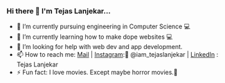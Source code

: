 ### Hi there 👋 I'm Tejas Lanjekar...
- 🔭 I’m currently pursuing engineering in Computer Science 💻
- 🌱 I’m currently learning how to make dope websites 💻
- 🤔 I’m looking for help with web dev and app development.
- 📫 How to reach me: [Mail](tejaslanjekar2000@gmail.com) | [Instagram](https://www.instagram.com/iam_tejaslanjekar/):📱 @iam_tejaslanjekar | [LinkedIn](https://www.linkedin.com/in/tejas-lanjekar-7a12041a0/) : Tejas Lanjekar
- ⚡ Fun fact: I love movies. Except maybe horror movies.😬

